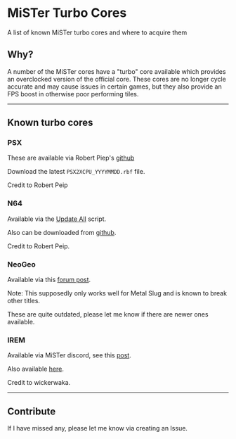 # MiSTer Turbo Cores

A list of known MiSTer turbo cores and where to acquire them

## Why?

A number of the MiSTer cores have a "turbo" core available which provides an overclocked version of the official core.
These cores are no longer cycle accurate and may cause issues in certain games, but they also provide an FPS boost in otherwise poor performing tiles.

---

## Known turbo cores

### PSX

These are available via Robert Piep's [github](https://github.com/RobertPeip/PSX_MiSTer/tree/main/releases)

Download the latest `PSX2XCPU_YYYYMMDD.rbf` file.

Credit to Robert Peip

### N64

Available via the [Update All](https://github.com/theypsilon/Update_All_MiSTer) script.

Also can be downloaded from [github](https://github.com/MiSTer-devel/N64_MiSTer/tree/main/releases_turbo).

Credit to Robert Peip.

### NeoGeo

Available via this [forum post](https://misterfpga.org/viewtopic.php?p=59591#p59591).

Note: This supposedly only works well for Metal Slug and is known to break other titles.

These are quite outdated, please let me know if there are newer ones available.

### IREM

Available via MiSTer discord, see this [post](https://discord.com/channels/647909397477195803/1089922738682089554/1108604187945730049).

Also available [here](https://raw.githubusercontent.com/s-taylor/mister_turbo_cores/master/files/TURBO_IremM92.rbf).

Credit to wickerwaka.

---

## Contribute

If I have missed any, please let me know via creating an Issue.


